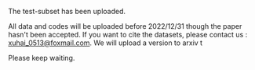 The test-subset has been uploaded.

All data and codes will be uploaded before 2022/12/31 though the paper hasn't been accepted.
If you want to cite the datasets, please contact us : xuhai_0513@foxmail.com. We will upload a version to arxiv t

Please keep waiting.
